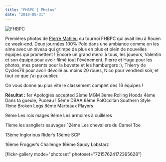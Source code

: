 ```yaml
---
title: "FHBPC | Photos"
date: "2010-05-31"
---
```


![](http://www.guidoline.com/wp-content/uploads/2010/05/4655491137_da0b134675_b.jpg "FHBPC")

Premières photos de [Pierre Mahieu](http://www.flickr.com/photos/mahpie/sets/72157624172395628/) du tournoi FHBPC qui avait lieu à Rouen ce week-end. Deux journées 100% Polo dans une ambiance comme on les aime avec un niveau qui grimpe de plus en plus et plein de nouvelles équipes qui promettent ! Encore un grand merci à tous, les joueurs, Valentin et son équipe pour avoir filmé tout l'évènement, Pierre et Hugo pour les photos, mes parents pour la buvette et les hamburgers :), Thierry de Cycles76 pour avoir dévoilé au moins 20 roues, Nico pour vendredi soir, et tout ce que j'ai pu oublier.

On vous donne au plus vite le classement complet des 16 équipes !

**Résultat :** 1er Apologies accepted 2ème MGM 3ème Rolling Hoods 4ème Dans ta gueule, Puceau ! 5ème DBAA 6ème PolOccitan Southern Style 7ème Broken Legs 8ème Marteaux Players

9ème Les rois mages 9ème Les armoires à cuillères

11ème les sangliers sauvages 12ème Les chevaliers du Camel Toe

13ème Inglorious Rider’s 13ème SCP

16ème Frogger’s Challenge 16ème Saucy Lobstarz

\[flickr-gallery mode="photoset" photoset="72157624172395628"\]

